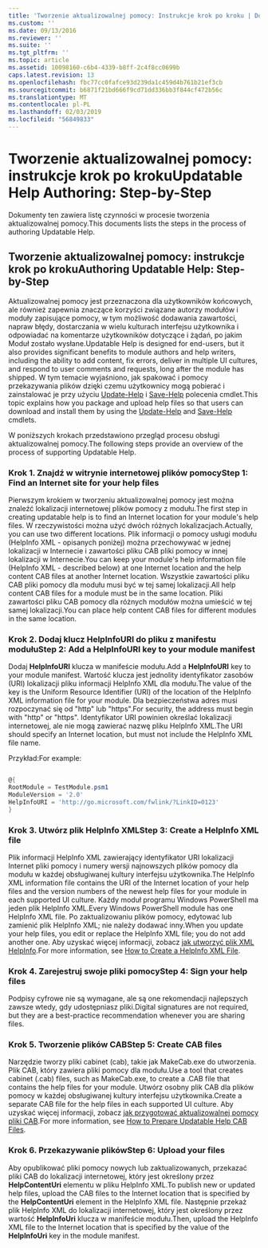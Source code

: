 ```yaml
---
title: 'Tworzenie aktualizowalnej pomocy: Instrukcje krok po kroku | Dokumentacja firmy Microsoft'
ms.custom: ''
ms.date: 09/13/2016
ms.reviewer: ''
ms.suite: ''
ms.tgt_pltfrm: ''
ms.topic: article
ms.assetid: 10098160-c6b4-4339-b8ff-2c4f8cc0699b
caps.latest.revision: 13
ms.openlocfilehash: fbc77cc0fafce93d239da1c459d4b761b21ef3cb
ms.sourcegitcommit: b6871f21bd666f9cd71dd336bb3f844cf472b56c
ms.translationtype: MT
ms.contentlocale: pl-PL
ms.lasthandoff: 02/03/2019
ms.locfileid: "56849833"
---
```

# <a name="updatable-help-authoring-step-by-step"></a><span data-ttu-id="9bf42-102">Tworzenie aktualizowalnej pomocy: instrukcje krok po kroku</span><span class="sxs-lookup"><span data-stu-id="9bf42-102">Updatable Help Authoring: Step-by-Step</span></span>

<span data-ttu-id="9bf42-103">Dokumenty ten zawiera listę czynności w procesie tworzenia aktualizowalnej pomocy.</span><span class="sxs-lookup"><span data-stu-id="9bf42-103">This documents lists the steps in the process of authoring Updatable Help.</span></span>

## <a name="authoring-updatable-help-step-by-step"></a><span data-ttu-id="9bf42-104">Tworzenie aktualizowalnej pomocy: instrukcje krok po kroku</span><span class="sxs-lookup"><span data-stu-id="9bf42-104">Authoring Updatable Help: Step-by-Step</span></span>

<span data-ttu-id="9bf42-105">Aktualizowalnej pomocy jest przeznaczona dla użytkowników końcowych, ale również zapewnia znaczące korzyści związane autorzy modułów i moduły zapisujące pomocy, w tym możliwość dodawania zawartości, napraw błędy, dostarczania w wielu kulturach interfejsu użytkownika i odpowiadać na komentarze użytkowników dotyczące i żądań, po jakim Moduł zostało wysłane.</span><span class="sxs-lookup"><span data-stu-id="9bf42-105">Updatable Help is designed for end-users, but it also provides significant benefits to module authors and help writers, including the ability to add content, fix errors, deliver in multiple UI cultures, and respond to user comments and requests, long after the module has shipped.</span></span> <span data-ttu-id="9bf42-106">W tym temacie wyjaśniono, jak spakować i pomocy przekazywania plików dzięki czemu użytkownicy mogą pobierać i zainstalować je przy użyciu [Update-Help](/powershell/module/Microsoft.PowerShell.Core/Update-Help) i [Save-Help](/powershell/module/Microsoft.PowerShell.Core/Save-Help) polecenia cmdlet.</span><span class="sxs-lookup"><span data-stu-id="9bf42-106">This topic explains how you package and upload help files so that users can download and install them by using the [Update-Help](/powershell/module/Microsoft.PowerShell.Core/Update-Help) and [Save-Help](/powershell/module/Microsoft.PowerShell.Core/Save-Help) cmdlets.</span></span>

<span data-ttu-id="9bf42-107">W poniższych krokach przedstawiono przegląd procesu obsługi aktualizowalnej pomocy.</span><span class="sxs-lookup"><span data-stu-id="9bf42-107">The following steps provide an overview of the process of supporting Updatable Help.</span></span>

### <a name="step-1-find-an-internet-site-for-your-help-files"></a><span data-ttu-id="9bf42-108">Krok 1. Znajdź w witrynie internetowej plików pomocy</span><span class="sxs-lookup"><span data-stu-id="9bf42-108">Step 1: Find an Internet site for your help files</span></span>

<span data-ttu-id="9bf42-109">Pierwszym krokiem w tworzeniu aktualizowalnej pomocy jest można znaleźć lokalizacji internetowej plików pomocy z modułu.</span><span class="sxs-lookup"><span data-stu-id="9bf42-109">The first step in creating updatable help is to find an Internet location for your module's help files.</span></span> <span data-ttu-id="9bf42-110">W rzeczywistości można użyć dwóch różnych lokalizacjach.</span><span class="sxs-lookup"><span data-stu-id="9bf42-110">Actually, you can use two different locations.</span></span> <span data-ttu-id="9bf42-111">Plik informacji o pomocy usługi modułu (HelpInfo XML - opisanych poniżej) można przechowywać w jednej lokalizacji w Internecie i zawartości pliku CAB pliki pomocy w innej lokalizacji w Internecie.</span><span class="sxs-lookup"><span data-stu-id="9bf42-111">You can keep your module's help information file (HelpInfo XML - described below) at one Internet location and the help content CAB files at another Internet location.</span></span> <span data-ttu-id="9bf42-112">Wszystkie zawartości pliku CAB pliki pomocy dla modułu musi być w tej samej lokalizacji.</span><span class="sxs-lookup"><span data-stu-id="9bf42-112">All help content CAB files for a module must be in the same location.</span></span> <span data-ttu-id="9bf42-113">Pliki zawartości pliku CAB pomocy dla różnych modułów można umieścić w tej samej lokalizacji.</span><span class="sxs-lookup"><span data-stu-id="9bf42-113">You can place help content CAB files for different modules in the same location.</span></span>

### <a name="step-2-add-a-helpinfouri-key-to-your-module-manifest"></a><span data-ttu-id="9bf42-114">Krok 2. Dodaj klucz HelpInfoURI do pliku z manifestu modułu</span><span class="sxs-lookup"><span data-stu-id="9bf42-114">Step 2: Add a HelpInfoURI key to your module manifest</span></span>

<span data-ttu-id="9bf42-115">Dodaj **HelpInfoURI** klucza w manifeście modułu.</span><span class="sxs-lookup"><span data-stu-id="9bf42-115">Add a **HelpInfoURI** key to your module manifest.</span></span> <span data-ttu-id="9bf42-116">Wartość klucza jest jednolity identyfikator zasobów (URI) lokalizacji pliku informacji HelpInfo XML dla modułu.</span><span class="sxs-lookup"><span data-stu-id="9bf42-116">The value of the key is the Uniform Resource Identifier (URI) of the location of the HelpInfo XML information file for your module.</span></span> <span data-ttu-id="9bf42-117">Dla bezpieczeństwa adres musi rozpoczynać się od "http" lub "https".</span><span class="sxs-lookup"><span data-stu-id="9bf42-117">For security, the address must begin with "http" or "https".</span></span> <span data-ttu-id="9bf42-118">Identyfikator URI powinien określać lokalizacji internetowej, ale nie mogą zawierać nazwę pliku HelpInfo XML.</span><span class="sxs-lookup"><span data-stu-id="9bf42-118">The URI should specify an Internet location, but must not include the HelpInfo XML file name.</span></span>

<span data-ttu-id="9bf42-119">Przykład:</span><span class="sxs-lookup"><span data-stu-id="9bf42-119">For example:</span></span>

```powershell

@{
RootModule = TestModule.psm1
ModuleVersion = '2.0'
HelpInfoURI = 'http://go.microsoft.com/fwlink/?LinkID=0123'
}
```

### <a name="step-3-create-a-helpinfo-xml-file"></a><span data-ttu-id="9bf42-120">Krok 3. Utwórz plik HelpInfo XML</span><span class="sxs-lookup"><span data-stu-id="9bf42-120">Step 3: Create a HelpInfo XML file</span></span>

<span data-ttu-id="9bf42-121">Plik informacji HelpInfo XML zawierający identyfikator URI lokalizacji Internet pliki pomocy i numery wersji najnowszych plików pomocy dla modułu w każdej obsługiwanej kultury interfejsu użytkownika.</span><span class="sxs-lookup"><span data-stu-id="9bf42-121">The HelpInfo XML information file contains the URI of the Internet location of your help files and the version numbers of the newest help files for your module in each supported UI culture.</span></span> <span data-ttu-id="9bf42-122">Każdy moduł programu Windows PowerShell ma jeden plik HelpInfo XML.</span><span class="sxs-lookup"><span data-stu-id="9bf42-122">Every Windows PowerShell module has one HelpInfo XML file.</span></span> <span data-ttu-id="9bf42-123">Po zaktualizowaniu plików pomocy, edytować lub zamienić plik HelpInfo XML; nie należy dodawać inny.</span><span class="sxs-lookup"><span data-stu-id="9bf42-123">When you update your help files, you edit or replace the HelpInfo XML file; you do not add another one.</span></span> <span data-ttu-id="9bf42-124">Aby uzyskać więcej informacji, zobacz [jak utworzyć plik XML HelpInfo](./how-to-create-a-helpinfo-xml-file.md).</span><span class="sxs-lookup"><span data-stu-id="9bf42-124">For more information, see [How to Create a HelpInfo XML File](./how-to-create-a-helpinfo-xml-file.md).</span></span>

### <a name="step-4-sign-your-help-files"></a><span data-ttu-id="9bf42-125">Krok 4. Zarejestruj swoje pliki pomocy</span><span class="sxs-lookup"><span data-stu-id="9bf42-125">Step 4: Sign your help files</span></span>

<span data-ttu-id="9bf42-126">Podpisy cyfrowe nie są wymagane, ale są one rekomendacji najlepszych zawsze wtedy, gdy udostępniasz pliki.</span><span class="sxs-lookup"><span data-stu-id="9bf42-126">Digital signatures are not required, but they are a best-practice recommendation whenever you are sharing files.</span></span>

### <a name="step-5-create-cab-files"></a><span data-ttu-id="9bf42-127">Krok 5. Tworzenie plików CAB</span><span class="sxs-lookup"><span data-stu-id="9bf42-127">Step 5: Create CAB files</span></span>

<span data-ttu-id="9bf42-128">Narzędzie tworzy pliki cabinet (cab), takie jak MakeCab.exe do utworzenia. Plik CAB, który zawiera pliki pomocy dla modułu.</span><span class="sxs-lookup"><span data-stu-id="9bf42-128">Use a tool that creates cabinet (.cab) files, such as MakeCab.exe, to create a .CAB file that contains the help files for your module.</span></span> <span data-ttu-id="9bf42-129">Utwórz osobny plik CAB dla plików pomocy w każdej obsługiwanej kultury interfejsu użytkownika.</span><span class="sxs-lookup"><span data-stu-id="9bf42-129">Create a separate CAB file for the help files in each supported UI culture.</span></span> <span data-ttu-id="9bf42-130">Aby uzyskać więcej informacji, zobacz [jak przygotować aktualizowalnej pomocy pliki CAB](./how-to-prepare-updatable-help-cab-files.md).</span><span class="sxs-lookup"><span data-stu-id="9bf42-130">For more information, see [How to Prepare Updatable Help CAB Files](./how-to-prepare-updatable-help-cab-files.md).</span></span>

### <a name="step-6-upload-your-files"></a><span data-ttu-id="9bf42-131">Krok 6. Przekazywanie plików</span><span class="sxs-lookup"><span data-stu-id="9bf42-131">Step 6: Upload your files</span></span>

<span data-ttu-id="9bf42-132">Aby opublikować pliki pomocy nowych lub zaktualizowanych, przekazać pliki CAB do lokalizacji internetowej, który jest określony przez **HelpContentUri** elementu w pliku HelpInfo XML.</span><span class="sxs-lookup"><span data-stu-id="9bf42-132">To publish new or updated help files, upload the CAB files to the Internet location that is specified by the **HelpContentUri** element in the HelpInfo XML file.</span></span> <span data-ttu-id="9bf42-133">Następnie przekaż plik HelpInfo XML do lokalizacji internetowej, który jest określony przez wartość **HelpInfoUri** klucza w manifeście modułu.</span><span class="sxs-lookup"><span data-stu-id="9bf42-133">Then, upload the HelpInfo XML file to the Internet location that is specified by the value of the **HelpInfoUri** key in the module manifest.</span></span>

